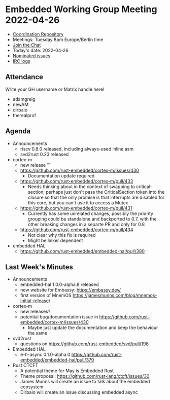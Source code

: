 # Embedded Working Group Meeting 2022-04-26

* [Coordination Repository]
* Meetings: Tuesday 8pm Europe/Berlin time
* [Join the Chat]
* Today's date: 2022-04-26
* [Nominated issues](https://github.com/search?q=org%3Arust-embedded+label%3Anominated+is%3Aopen&type=Issues)
* [IRC logs]

[Coordination Repository]: https://github.com/rust-embedded/wg
[Join the Chat]: https://riot.im/app/#/room/#rust-embedded:matrix.org
[IRC logs]: https://libera.irclog.whitequark.org/rust-embedded/2022-04-26

## Attendance

Write your GH username or Matrix handle here!

* adamgreig
* newAM
* dirbaio
* therealprof

## Agenda

* Announcements
    * riscv 0.8.0 released, including always-used inline asm
    * svd2rust 0.23 released
* cortex-m
    * new release :tm:
    * https://github.com/rust-embedded/cortex-m/issues/430
        * Documentation update required
    * https://github.com/rust-embedded/cortex-m/pull/433
        * Needs thinking about in the context of swapping to critical-section; perhaps just don't pass the CriticalSection token into the closure so that the only promise is that interrupts are disabled for this core, but you can't use it to access a Mutex
    * https://github.com/rust-embedded/cortex-m/pull/431
        * Currently has some unrelated changes, possibly the priority grouping could be standalone and backported to 0.7, with the other breaking changes in a separte PR and only for 0.8
    * https://github.com/rust-embedded/cortex-m/pull/434
        * Not clear why this fix is required
        * Might be linker dependent
* embedded HAL
    * https://github.com/rust-embedded/embedded-hal/pull/380

## Last Week's Minutes

* Announcements
    * embedded-hal 1.0.0-alpha.8 released
    * new website for Embassy: https://embassy.dev/
    * first version of MnemOS https://jamesmunns.com/blog/mnemos-initial-release/
* cortex-m
    * new releases?
    * potential bug/documentation issue in https://github.com/rust-embedded/cortex-m/issues/430
        * Maybe just update the documentation and keep the behaviour the same
* svd2rust
    * questions on https://github.com/rust-embedded/svd/pull/198
* Embedded HAL
    * e-h-async 0.1.0-alpha.0 https://github.com/rust-embedded/embedded-hal/pull/379
* Rust CTCFT
    * A potential theme for May is Embedded Rust
    * Theme proposal: https://github.com/rust-lang/ctcft/issues/30
    * James Munns will create an issue to talk about the embedded ecosystem
    * Dirbaio will create an issue discussing embedded async


